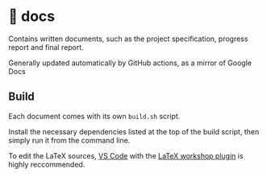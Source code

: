 # 📝 docs

Contains written documents, such as the project specification, progress report and final report.

Generally updated automatically by GitHub actions, as a mirror of Google Docs

## Build

Each document comes with its own `build.sh` script.

Install the necessary dependencies listed at the top of the build script, then simply run it from the command line.

To edit the LaTeX sources, [VS Code](https://code.visualstudio.com/) with the [LaTeX workshop plugin](https://marketplace.visualstudio.com/items?itemName=James-Yu.latex-workshop) is highly reccommended.